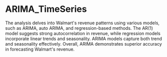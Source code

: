 # ARIMA_TimeSeries
The analysis delves into Walmart's revenue patterns using various models, such as ARIMA, auto ARIMA, and regression-based methods. The AR(1) model suggests strong autocorrelation in revenue, while regression models incorporate linear trends and seasonality. ARIMA models capture both trend and seasonality effectively. Overall, ARIMA demonstrates superior accuracy in forecasting Walmart's revenue.
